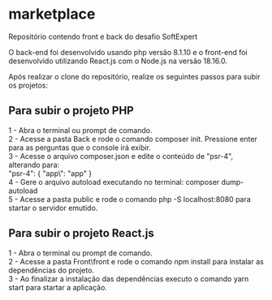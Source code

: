 # marketplace
Repositório contendo front e back do desafio SoftExpert

O back-end foi desenvolvido usando php versão 8.1.10 e o front-end foi desenvolvido utilizando React.js com o Node.js na versão 18.16.0.

Após realizar o clone do repositório, realize os seguintes passos para subir os projetos:

## Para subir o projeto PHP

1 - Abra o terminal ou prompt de comando. <br/>
2 - Acesse a pasta Back e rode o comando composer init. Pressione enter para as perguntas que o console irá exibir. <br/>
3 - Acesse o arquivo composer.json e edite o conteúdo de "psr-4", alterando para:  <br/>
        "psr-4": {
            "app\\": "app"
        }
<br/>
4 - Gere o arquivo autoload executando no terminal: composer dump-autoload <br/>
5 - Acesse a pasta public e rode o comando php -S localhost:8080 para startar o servidor emutido. <br/>

## Para subir o projeto React.js

1 - Abra o terminal ou prompt de comando. <br/>
2 - Acesse a pasta Front\front e rode o comando npm install para instalar as dependências do projeto. <br/>
3 - Ao finalizar a instalação das dependências executo o comando yarn start para startar a aplicação. <br/>
